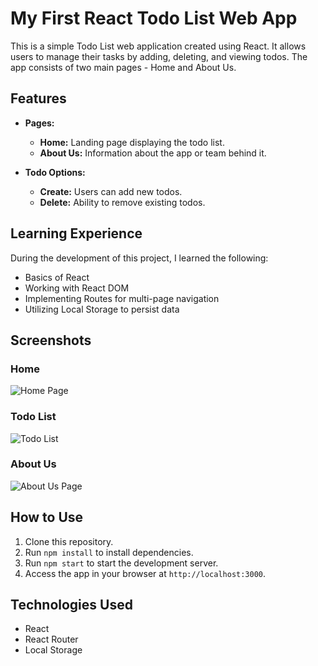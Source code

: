 
# My First React Todo List Web App

This is a simple Todo List web application created using React. It allows users to manage their tasks by adding, deleting, and viewing todos. The app consists of two main pages - Home and About Us.

## Features

- **Pages:**
  - **Home:** Landing page displaying the todo list.
  - **About Us:** Information about the app or team behind it.

- **Todo Options:**
  - **Create:** Users can add new todos.
  - **Delete:** Ability to remove existing todos.

## Learning Experience

During the development of this project, I learned the following:

- Basics of React
- Working with React DOM
- Implementing Routes for multi-page navigation
- Utilizing Local Storage to persist data

## Screenshots

### Home
![Home Page](/path/to/home-screenshot.png)

### Todo List
![Todo List](/path/to/todos-screenshot.png)

### About Us
![About Us Page](/path/to/about-us-screenshot.png)

## How to Use

1. Clone this repository.
2. Run `npm install` to install dependencies.
3. Run `npm start` to start the development server.
4. Access the app in your browser at `http://localhost:3000`.

## Technologies Used

- React
- React Router
- Local Storage

